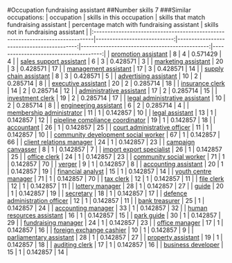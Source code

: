 #Occupation fundraising assistant
##Number skills 7
###Similar occupations:
| occupation                                                                    |   skills in this occupation |   skills that match fundraising assistant |   percentage match with fundraising assistant |   skills not in fundraising assistant |
|:------------------------------------------------------------------------------|----------------------------:|------------------------------------------:|----------------------------------------------:|--------------------------------------:|
| [promotion assistant](promotion_assistant.md)                                 |                           8 |                                         4 |                                      0.571429 |                                     4 |
| [sales support assistant](sales_support_assistant.md)                         |                           6 |                                         3 |                                      0.428571 |                                     3 |
| [marketing assistant](marketing_assistant.md)                                 |                          20 |                                         3 |                                      0.428571 |                                    17 |
| [management assistant](management_assistant.md)                               |                          17 |                                         3 |                                      0.428571 |                                    14 |
| [supply chain assistant](supply_chain_assistant.md)                           |                           8 |                                         3 |                                      0.428571 |                                     5 |
| [advertising assistant](advertising_assistant.md)                             |                          10 |                                         2 |                                      0.285714 |                                     8 |
| [executive assistant](executive_assistant.md)                                 |                          20 |                                         2 |                                      0.285714 |                                    18 |
| [insurance clerk](insurance_clerk.md)                                         |                          14 |                                         2 |                                      0.285714 |                                    12 |
| [administrative assistant](administrative_assistant.md)                       |                          17 |                                         2 |                                      0.285714 |                                    15 |
| [investment clerk](investment_clerk.md)                                       |                          19 |                                         2 |                                      0.285714 |                                    17 |
| [legal administrative assistant](legal_administrative_assistant.md)           |                          10 |                                         2 |                                      0.285714 |                                     8 |
| [engineering assistant](engineering_assistant.md)                             |                           6 |                                         2 |                                      0.285714 |                                     4 |
| [membership administrator](membership_administrator.md)                       |                          11 |                                         1 |                                      0.142857 |                                    10 |
| [legal assistant](legal_assistant.md)                                         |                          13 |                                         1 |                                      0.142857 |                                    12 |
| [pipeline compliance coordinator](pipeline_compliance_coordinator.md)         |                          19 |                                         1 |                                      0.142857 |                                    18 |
| [accountant](accountant.md)                                                   |                          26 |                                         1 |                                      0.142857 |                                    25 |
| [court administrative officer](court_administrative_officer.md)               |                          11 |                                         1 |                                      0.142857 |                                    10 |
| [community development social worker](community_development_social_worker.md) |                          67 |                                         1 |                                      0.142857 |                                    66 |
| [client relations manager](client_relations_manager.md)                       |                          24 |                                         1 |                                      0.142857 |                                    23 |
| [campaign canvasser](campaign_canvasser.md)                                   |                           8 |                                         1 |                                      0.142857 |                                     7 |
| [import export specialist](import_export_specialist.md)                       |                          26 |                                         1 |                                      0.142857 |                                    25 |
| [office clerk](office_clerk.md)                                               |                          24 |                                         1 |                                      0.142857 |                                    23 |
| [community social worker](community_social_worker.md)                         |                          71 |                                         1 |                                      0.142857 |                                    70 |
| [verger](verger.md)                                                           |                           9 |                                         1 |                                      0.142857 |                                     8 |
| [accounting assistant](accounting_assistant.md)                               |                          20 |                                         1 |                                      0.142857 |                                    19 |
| [financial analyst](financial_analyst.md)                                     |                          15 |                                         1 |                                      0.142857 |                                    14 |
| [youth centre manager](youth_centre_manager.md)                               |                          71 |                                         1 |                                      0.142857 |                                    70 |
| [tax clerk](tax_clerk.md)                                                     |                          12 |                                         1 |                                      0.142857 |                                    11 |
| [file clerk](file_clerk.md)                                                   |                          12 |                                         1 |                                      0.142857 |                                    11 |
| [lottery manager](lottery_manager.md)                                         |                          28 |                                         1 |                                      0.142857 |                                    27 |
| [guide](guide.md)                                                             |                          20 |                                         1 |                                      0.142857 |                                    19 |
| [secretary](secretary.md)                                                     |                          18 |                                         1 |                                      0.142857 |                                    17 |
| [defence administration officer](defence_administration_officer.md)           |                          12 |                                         1 |                                      0.142857 |                                    11 |
| [bank treasurer](bank_treasurer.md)                                           |                          25 |                                         1 |                                      0.142857 |                                    24 |
| [accounting manager](accounting_manager.md)                                   |                          33 |                                         1 |                                      0.142857 |                                    32 |
| [human resources assistant](human_resources_assistant.md)                     |                          16 |                                         1 |                                      0.142857 |                                    15 |
| [park guide](park_guide.md)                                                   |                          30 |                                         1 |                                      0.142857 |                                    29 |
| [fundraising manager](fundraising_manager.md)                                 |                          24 |                                         1 |                                      0.142857 |                                    23 |
| [office manager](office_manager.md)                                           |                          17 |                                         1 |                                      0.142857 |                                    16 |
| [foreign exchange cashier](foreign_exchange_cashier.md)                       |                          10 |                                         1 |                                      0.142857 |                                     9 |
| [parliamentary assistant](parliamentary_assistant.md)                         |                          28 |                                         1 |                                      0.142857 |                                    27 |
| [property assistant](property_assistant.md)                                   |                          19 |                                         1 |                                      0.142857 |                                    18 |
| [auditing clerk](auditing_clerk.md)                                           |                          17 |                                         1 |                                      0.142857 |                                    16 |
| [business developer](business_developer.md)                                   |                          15 |                                         1 |                                      0.142857 |                                    14 |

